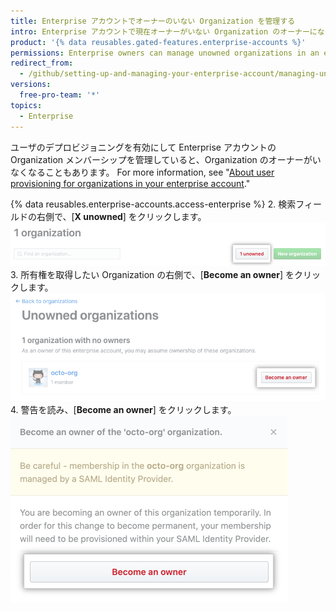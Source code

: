 ```yaml
---
title: Enterprise アカウントでオーナーのいない Organization を管理する
intro: Enterprise アカウントで現在オーナーがいない Organization のオーナーになることができます。
product: '{% data reusables.gated-features.enterprise-accounts %}'
permissions: Enterprise owners can manage unowned organizations in an enterprise account.
redirect_from:
  - /github/setting-up-and-managing-your-enterprise-account/managing-unowned-organizations-in-your-enterprise-account
versions:
  free-pro-team: '*'
topics:
  - Enterprise
---
```


ユーザのデプロビジョニングを有効にして Enterprise アカウントの Organization メンバーシップを管理していると、Organization のオーナーがいなくなることもあります。 For more information, see "[About user provisioning for organizations in your enterprise account](/github/setting-up-and-managing-your-enterprise/about-user-provisioning-for-organizations-in-your-enterprise-account)."

{% data reusables.enterprise-accounts.access-enterprise %}
2. 検索フィールドの右側で、[**X unowned**] をクリックします。 ![オーナーのいない Organization を表示するボタン](/assets/images/help/business-accounts/unowned-organizations-button.png)
3. 所有権を取得したい Organization の右側で、[**Become an owner**] をクリックします。 ![[Become an owner] ボタン](/assets/images/help/business-accounts/become-an-owner-button.png)
4. 警告を読み、[**Become an owner**] をクリックします。 ![[Become an owner] ボタン](/assets/images/help/business-accounts/become-an-owner-confirmation.png)
